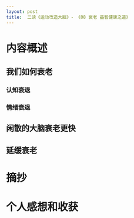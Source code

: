 ```yaml
---
layout: post
title:  二读《运动改造大脑》- 《08 衰老 益智健康之道》
---
```


# 内容概述


## 我们如何衰老

### 认知衰退
### 情绪衰退

## 闲散的大脑衰老更快

## 延缓衰老

# 摘抄


# 个人感想和收获
<!--stackedit_data:
eyJoaXN0b3J5IjpbLTc1Mzg1MzE1MCwxNTQ1MTg2OTYyXX0=
-->